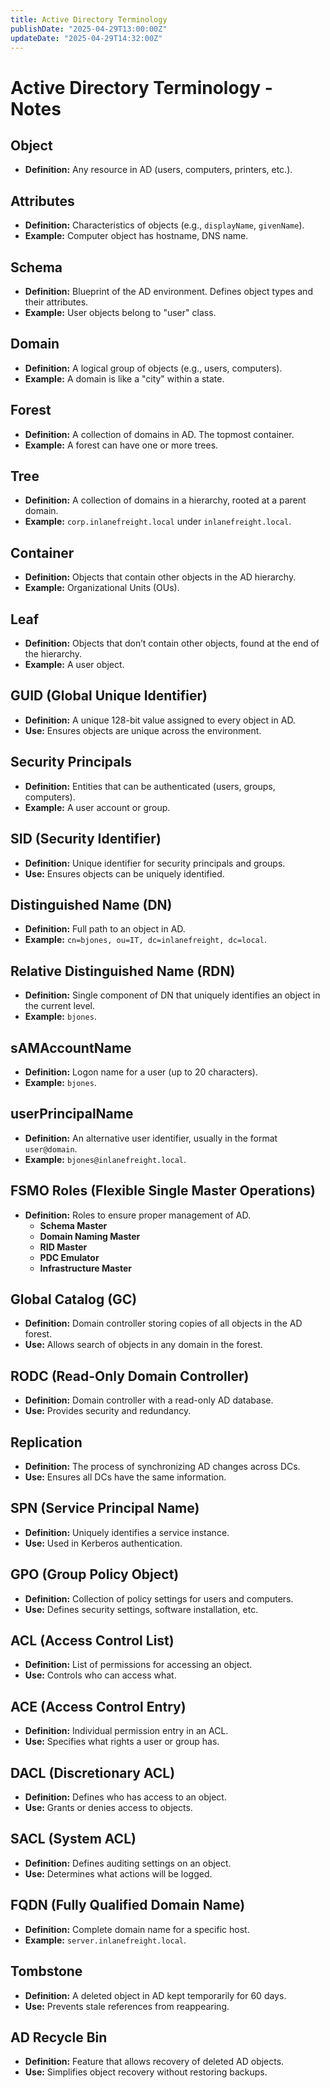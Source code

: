 ```yaml
---
title: Active Directory Terminology
publishDate: "2025-04-29T13:00:00Z"
updateDate: "2025-04-29T14:32:00Z"
---
```

# Active Directory Terminology - Notes

## Object
- **Definition:** Any resource in AD (users, computers, printers, etc.).

## Attributes
- **Definition:** Characteristics of objects (e.g., `displayName`, `givenName`).
- **Example:** Computer object has hostname, DNS name.

## Schema
- **Definition:** Blueprint of the AD environment. Defines object types and their attributes.
- **Example:** User objects belong to "user" class.

## Domain
- **Definition:** A logical group of objects (e.g., users, computers).
- **Example:** A domain is like a "city" within a state.

## Forest
- **Definition:** A collection of domains in AD. The topmost container.
- **Example:** A forest can have one or more trees.

## Tree
- **Definition:** A collection of domains in a hierarchy, rooted at a parent domain.
- **Example:** `corp.inlanefreight.local` under `inlanefreight.local`.

## Container
- **Definition:** Objects that contain other objects in the AD hierarchy.
- **Example:** Organizational Units (OUs).

## Leaf
- **Definition:** Objects that don’t contain other objects, found at the end of the hierarchy.
- **Example:** A user object.

## GUID (Global Unique Identifier)
- **Definition:** A unique 128-bit value assigned to every object in AD.
- **Use:** Ensures objects are unique across the environment.

## Security Principals
- **Definition:** Entities that can be authenticated (users, groups, computers).
- **Example:** A user account or group.

## SID (Security Identifier)
- **Definition:** Unique identifier for security principals and groups.
- **Use:** Ensures objects can be uniquely identified.

## Distinguished Name (DN)
- **Definition:** Full path to an object in AD.
- **Example:** `cn=bjones, ou=IT, dc=inlanefreight, dc=local`.

## Relative Distinguished Name (RDN)
- **Definition:** Single component of DN that uniquely identifies an object in the current level.
- **Example:** `bjones`.

## sAMAccountName
- **Definition:** Logon name for a user (up to 20 characters).
- **Example:** `bjones`.

## userPrincipalName
- **Definition:** An alternative user identifier, usually in the format `user@domain`.
- **Example:** `bjones@inlanefreight.local`.

## FSMO Roles (Flexible Single Master Operations)
- **Definition:** Roles to ensure proper management of AD.
  - **Schema Master**
  - **Domain Naming Master**
  - **RID Master**
  - **PDC Emulator**
  - **Infrastructure Master**

## Global Catalog (GC)
- **Definition:** Domain controller storing copies of all objects in the AD forest.
- **Use:** Allows search of objects in any domain in the forest.

## RODC (Read-Only Domain Controller)
- **Definition:** Domain controller with a read-only AD database.
- **Use:** Provides security and redundancy.

## Replication
- **Definition:** The process of synchronizing AD changes across DCs.
- **Use:** Ensures all DCs have the same information.

## SPN (Service Principal Name)
- **Definition:** Uniquely identifies a service instance.
- **Use:** Used in Kerberos authentication.

## GPO (Group Policy Object)
- **Definition:** Collection of policy settings for users and computers.
- **Use:** Defines security settings, software installation, etc.

## ACL (Access Control List)
- **Definition:** List of permissions for accessing an object.
- **Use:** Controls who can access what.

## ACE (Access Control Entry)
- **Definition:** Individual permission entry in an ACL.
- **Use:** Specifies what rights a user or group has.

## DACL (Discretionary ACL)
- **Definition:** Defines who has access to an object.
- **Use:** Grants or denies access to objects.

## SACL (System ACL)
- **Definition:** Defines auditing settings on an object.
- **Use:** Determines what actions will be logged.

## FQDN (Fully Qualified Domain Name)
- **Definition:** Complete domain name for a specific host.
- **Example:** `server.inlanefreight.local`.

## Tombstone
- **Definition:** A deleted object in AD kept temporarily for 60 days.
- **Use:** Prevents stale references from reappearing.

## AD Recycle Bin
- **Definition:** Feature that allows recovery of deleted AD objects.
- **Use:** Simplifies object recovery without restoring backups.
